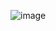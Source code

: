 ![image](https://user-images.githubusercontent.com/86411102/147601053-3d4f6135-1290-4d25-9b98-13306b8b6646.png)
